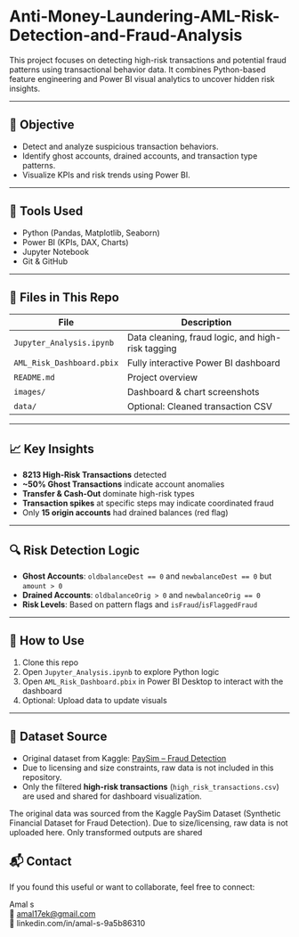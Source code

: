# Anti-Money-Laundering-AML-Risk-Detection-and-Fraud-Analysis


This project focuses on detecting high-risk transactions and potential fraud patterns using transactional behavior data. It combines Python-based feature engineering and Power BI visual analytics to uncover hidden risk insights.

---

## 📌 Objective
- Detect and analyze suspicious transaction behaviors.
- Identify ghost accounts, drained accounts, and transaction type patterns.
- Visualize KPIs and risk trends using Power BI.


---

## 🔧 Tools Used
- Python (Pandas, Matplotlib, Seaborn)
- Power BI (KPIs, DAX, Charts)
- Jupyter Notebook
- Git & GitHub

---

## 📂 Files in This Repo

| File | Description |
|------|-------------|
| `Jupyter_Analysis.ipynb` | Data cleaning, fraud logic, and high-risk tagging |
| `AML_Risk_Dashboard.pbix` | Fully interactive Power BI dashboard |
| `README.md` | Project overview |
| `images/` | Dashboard & chart screenshots |
| `data/` | Optional: Cleaned transaction CSV |

---

## 📈 Key Insights

- **8213 High-Risk Transactions** detected
- **~50% Ghost Transactions** indicate account anomalies
- **Transfer & Cash-Out** dominate high-risk types
- **Transaction spikes** at specific steps may indicate coordinated fraud
- Only **15 origin accounts** had drained balances (red flag)

---

## 🔍 Risk Detection Logic

- **Ghost Accounts**: `oldbalanceDest == 0` and `newbalanceDest == 0` but `amount > 0`
- **Drained Accounts**: `oldbalanceOrig > 0` and `newbalanceOrig == 0`
- **Risk Levels**: Based on pattern flags and `isFraud`/`isFlaggedFraud`

---

## 📘 How to Use

1. Clone this repo
2. Open `Jupyter_Analysis.ipynb` to explore Python logic
3. Open `AML_Risk_Dashboard.pbix` in Power BI Desktop to interact with the dashboard
4. Optional: Upload data to update visuals

---

## 📁 Dataset Source

- Original dataset from Kaggle: [PaySim – Fraud Detection](https://www.kaggle.com/datasets/ntnu-testimon/paysim1)
- Due to licensing and size constraints, raw data is not included in this repository.
- Only the filtered **high-risk transactions** (`high_risk_transactions.csv`) are used and shared for dashboard visualization.

The original data was sourced from the Kaggle PaySim Dataset (Synthetic Financial Dataset for Fraud Detection). Due to size/licensing, raw data is not uploaded here. Only transformed outputs are shared

## 📬 Contact

If you found this useful or want to collaborate, feel free to connect:

Amal s  
📧 amal17ek@gmail.com  
🔗 linkedin.com/in/amal-s-9a5b86310
